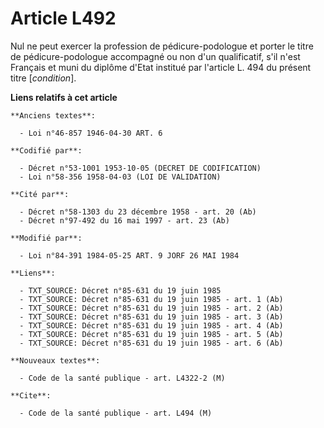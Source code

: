 # Article L492

Nul ne peut exercer la profession de pédicure-podologue et porter le titre de pédicure-podologue accompagné ou non d'un
qualificatif, s'il n'est Français et muni du diplôme d'Etat institué par l'article L. 494 du présent titre [*condition*].

**Liens relatifs à cet article**

	**Anciens textes**:

	  - Loi n°46-857 1946-04-30 ART. 6

	**Codifié par**:

	  - Décret n°53-1001 1953-10-05 (DECRET DE CODIFICATION)
	  - Loi n°58-356 1958-04-03 (LOI DE VALIDATION)

	**Cité par**:

	  - Décret n°58-1303 du 23 décembre 1958 - art. 20 (Ab)
	  - Décret n°97-492 du 16 mai 1997 - art. 23 (Ab)

	**Modifié par**:

	  - Loi n°84-391 1984-05-25 ART. 9 JORF 26 MAI 1984

	**Liens**:

	  - TXT_SOURCE: Décret n°85-631 du 19 juin 1985
	  - TXT_SOURCE: Décret n°85-631 du 19 juin 1985 - art. 1 (Ab)
	  - TXT_SOURCE: Décret n°85-631 du 19 juin 1985 - art. 2 (Ab)
	  - TXT_SOURCE: Décret n°85-631 du 19 juin 1985 - art. 3 (Ab)
	  - TXT_SOURCE: Décret n°85-631 du 19 juin 1985 - art. 4 (Ab)
	  - TXT_SOURCE: Décret n°85-631 du 19 juin 1985 - art. 5 (Ab)
	  - TXT_SOURCE: Décret n°85-631 du 19 juin 1985 - art. 6 (Ab)

	**Nouveaux textes**:

	  - Code de la santé publique - art. L4322-2 (M)

	**Cite**:

	  - Code de la santé publique - art. L494 (M)
